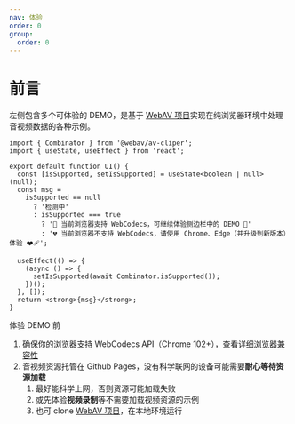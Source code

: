 ```yaml
---
nav: 体验
order: 0
group:
  order: 0
---
```


# 前言

左侧包含多个可体验的 DEMO，是基于 [WebAV 项目][2]实现在纯浏览器环境中处理音视频数据的各种示例。

```tsx
import { Combinator } from '@webav/av-cliper';
import { useState, useEffect } from 'react';

export default function UI() {
  const [isSupported, setIsSupported] = useState<boolean | null>(null);
  const msg =
    isSupported == null
      ? '检测中'
      : isSupported === true
        ? '🎉 当前浏览器支持 WebCodecs，可继续体验侧边栏中的 DEMO 🎉'
        : '💔 当前浏览器不支持 WebCodecs，请使用 Chrome、Edge（并升级到新版本）体验 ❤️‍🩹';

  useEffect(() => {
    (async () => {
      setIsSupported(await Combinator.isSupported());
    })();
  }, []);
  return <strong>{msg}</strong>;
}
```

体验 DEMO 前

1. 确保你的浏览器支持 WebCodecs API（Chrome 102+），查看详细[浏览器兼容性][1]
2. 音视频资源托管在 Github Pages，没有科学联网的设备可能需要**耐心等待资源加载**
   1. 最好能科学上网，否则资源可能加载失败
   2. 或先体验**视频录制**等不需要加载视频资源的示例
   3. 也可 clone [WebAV 项目][2]，在本地环境运行

[1]: https://caniuse.com/?search=WebCodecs
[2]: https://github.com/WebAV-Tech/WebAV
